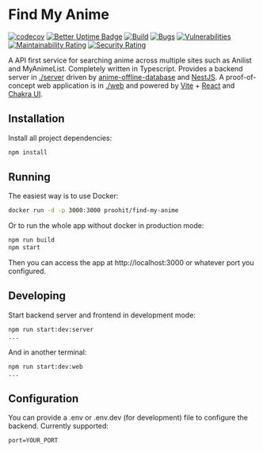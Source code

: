 # Find My Anime

[![codecov](https://codecov.io/gh/proohit/find-my-anime/branch/master/graph/badge.svg?token=MU0FT78BB5)](https://codecov.io/gh/proohit/find-my-anime)
[![Better Uptime Badge](https://betteruptime.com/status-badges/v1/monitor/es3c.svg)](https://status.find-my-anime.dtimur.de)
[![Build](https://github.com/proohit/find-my-anime/actions/workflows/build.yml/badge.svg?branch=master)](https://github.com/proohit/find-my-anime/actions/workflows/build.yml)
[![Bugs](https://sonarcloud.io/api/project_badges/measure?project=proohit_find-my-anime&metric=bugs)](https://sonarcloud.io/summary/new_code?id=proohit_find-my-anime)
[![Vulnerabilities](https://sonarcloud.io/api/project_badges/measure?project=proohit_find-my-anime&metric=vulnerabilities)](https://sonarcloud.io/summary/new_code?id=proohit_find-my-anime)
[![Maintainability Rating](https://sonarcloud.io/api/project_badges/measure?project=proohit_find-my-anime&metric=sqale_rating)](https://sonarcloud.io/summary/new_code?id=proohit_find-my-anime)
[![Security Rating](https://sonarcloud.io/api/project_badges/measure?project=proohit_find-my-anime&metric=security_rating)](https://sonarcloud.io/summary/new_code?id=proohit_find-my-anime)

A API first service for searching anime across multiple sites such as Anilist and MyAnimeList. Completely written in Typescript. Provides a backend server in [./server](./server) driven by [anime-offline-database](https://github.com/manami-project/anime-offline-database) and [NestJS](https://nestjs.com/). A proof-of-concept web application is in [./web](./web) and powered by [Vite](https://vitejs.dev/) + [React](https://reactjs.org/) and [Chakra UI](https://chakra-ui.com/).

## Installation

Install all project dependencies:

```bash
npm install
```

## Running

The easiest way is to use Docker:

```bash
docker run -d -p 3000:3000 proohit/find-my-anime
```

Or to run the whole app without docker in production mode:

```bash
npm run build
npm start
```

Then you can access the app at http://localhost:3000 or whatever port you configured.

## Developing

Start backend server and frontend in development mode:

```bash
npm run start:dev:server
...
```

And in another terminal:

```bash
npm run start:dev:web
...
```

## Configuration

You can provide a .env or .env.dev (for development) file to configure the backend. Currently supported:

```env
port=YOUR_PORT
```
